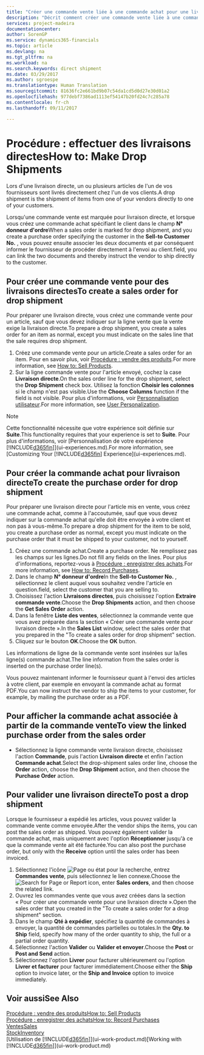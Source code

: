 ```yaml
---
title: "Créer une commande vente liée à une commande achat pour une livraison directe | Microsoft Docs"
description: "Décrit comment créer une commande vente liée à une commande achat pour permettre la livraison directe du fournisseur au client."
services: project-madeira
documentationcenter: 
author: SorenGP
ms.service: dynamics365-financials
ms.topic: article
ms.devlang: na
ms.tgt_pltfrm: na
ms.workload: na
ms.search.keywords: direct shipment
ms.date: 03/29/2017
ms.author: sgroespe
ms.translationtype: Human Translation
ms.sourcegitcommit: 81636fc2e661bd9b07c54da1cd5d0d27e30d01a2
ms.openlocfilehash: 977debf7386ad1113ef54147b20fd24c7c285a78
ms.contentlocale: fr-ch
ms.lasthandoff: 09/11/2017

---
```

# <a name="how-to-make-drop-shipments"></a><span data-ttu-id="b7126-103">Procédure : effectuer des livraisons directes</span><span class="sxs-lookup"><span data-stu-id="b7126-103">How to: Make Drop Shipments</span></span>
<span data-ttu-id="b7126-104">Lors d'une livraison directe, un ou plusieurs articles de l'un de vos fournisseurs sont livrés directement chez l'un de vos clients.</span><span class="sxs-lookup"><span data-stu-id="b7126-104">A drop shipment is the shipment of items from one of your vendors directly to one of your customers.</span></span>

<span data-ttu-id="b7126-105">Lorsqu'une commande vente est marquée pour livraison directe, et lorsque vous créez une commande achat spécifiant le client dans le champ **N° donneur d'ordre**</span><span class="sxs-lookup"><span data-stu-id="b7126-105">When a sales order is marked for drop shipment, and you create a purchase order specifying the customer in the **Sell-to Customer No.**</span></span> <span data-ttu-id="b7126-106">, vous pouvez ensuite associer les deux documents et par conséquent informer le fournisseur de procéder directement à l'envoi au client.</span><span class="sxs-lookup"><span data-stu-id="b7126-106">field, you can link the two documents and thereby instruct the vendor to ship directly to the customer.</span></span>

## <a name="to-create-a-sales-order-for-drop-shipment"></a><span data-ttu-id="b7126-107">Pour créer une commande vente pour des livraisons directes</span><span class="sxs-lookup"><span data-stu-id="b7126-107">To create a sales order for drop shipment</span></span>
<span data-ttu-id="b7126-108">Pour préparer une livraison directe, vous créez une commande vente pour un article, sauf que vous devez indiquer sur la ligne vente que la vente exige la livraison directe.</span><span class="sxs-lookup"><span data-stu-id="b7126-108">To prepare a drop shipment, you create a sales order for an item as normal, except you must indicate on the sales line that the sale requires drop shipment.</span></span>

1. <span data-ttu-id="b7126-109">Créez une commande vente pour un article.</span><span class="sxs-lookup"><span data-stu-id="b7126-109">Create a sales order for an item.</span></span> <span data-ttu-id="b7126-110">Pour en savoir plus, voir [Procédure : vendre des produits](sales-how-sell-products.md).</span><span class="sxs-lookup"><span data-stu-id="b7126-110">For more information, see [How to: Sell Products](sales-how-sell-products.md).</span></span>
2. <span data-ttu-id="b7126-111">Sur la ligne commande vente pour l'article envoyé, cochez la case **Livraison directe**.</span><span class="sxs-lookup"><span data-stu-id="b7126-111">On the sales order line for the drop shipment, select the **Drop Shipment** check box.</span></span> <span data-ttu-id="b7126-112">Utilisez la fonction **Choisir les colonnes** si le champ n'est pas visible.</span><span class="sxs-lookup"><span data-stu-id="b7126-112">Use the **Choose Columns** function if the field is not visible.</span></span> <span data-ttu-id="b7126-113">Pour plus d'informations, voir [Personnalisation utilisateur](ui-user-personalization.md).</span><span class="sxs-lookup"><span data-stu-id="b7126-113">For more information, see [User Personalization](ui-user-personalization.md).</span></span>

> [!NOTE]  
>   <span data-ttu-id="b7126-114">Cette fonctionnalité nécessite que votre expérience soit définie sur **Suite**.</span><span class="sxs-lookup"><span data-stu-id="b7126-114">This functionality requires that your experience is set to **Suite**.</span></span> <span data-ttu-id="b7126-115">Pour plus d'informations, voir [Personnalisation de votre expérience [!INCLUDE[d365fin](includes/d365fin_md.md)]](ui-experiences.md).</span><span class="sxs-lookup"><span data-stu-id="b7126-115">For more information, see [Customizing Your [!INCLUDE[d365fin](includes/d365fin_md.md)] Experience](ui-experiences.md).</span></span>

## <a name="to-create-the-purchase-order-for-drop-shipment"></a><span data-ttu-id="b7126-116">Pour créer la commande achat pour livraison directe</span><span class="sxs-lookup"><span data-stu-id="b7126-116">To create the purchase order for drop shipment</span></span>
<span data-ttu-id="b7126-117">Pour préparer une livraison directe pour l'article mis en vente, vous créez une commande achat, comme à l'accoutumée, sauf que vous devez indiquer sur la commande achat qu'elle doit être envoyée à votre client et non pas à vous-même.</span><span class="sxs-lookup"><span data-stu-id="b7126-117">To prepare a drop shipment for the item to be sold, you create a purchase order as normal, except you must indicate on the purchase order that it must be shipped to your customer, not to yourself.</span></span>

1. <span data-ttu-id="b7126-118">Créez une commande achat.</span><span class="sxs-lookup"><span data-stu-id="b7126-118">Create a purchase order.</span></span> <span data-ttu-id="b7126-119">Ne remplissez pas les champs sur les lignes.</span><span class="sxs-lookup"><span data-stu-id="b7126-119">Do not fill any fields on the lines.</span></span> <span data-ttu-id="b7126-120">Pour plus d'informations, reportez-vous à [Procédure : enregistrer des achats](purchasing-how-record-purchases.md).</span><span class="sxs-lookup"><span data-stu-id="b7126-120">For more information, see [How to: Record Purchases](purchasing-how-record-purchases.md).</span></span>
2. <span data-ttu-id="b7126-121">Dans le champ **N° donneur d'ordre**</span><span class="sxs-lookup"><span data-stu-id="b7126-121">In the **Sell-to Customer No.**</span></span> <span data-ttu-id="b7126-122">, sélectionnez le client auquel vous souhaitez vendre l'article en question.</span><span class="sxs-lookup"><span data-stu-id="b7126-122">field, select the customer that you are selling to.</span></span>
3. <span data-ttu-id="b7126-123">Choisissez l'action **Livraisons directes**, puis choisissez l'option **Extraire commande vente**.</span><span class="sxs-lookup"><span data-stu-id="b7126-123">Choose the **Drop Shipments** action, and then choose the **Get Sales Order** action.</span></span>
4. <span data-ttu-id="b7126-124">Dans la fenêtre **Liste des ventes**, sélectionnez la commande vente que vous avez préparée dans la section « Créer une commande vente pour livraison directe ».</span><span class="sxs-lookup"><span data-stu-id="b7126-124">In the **Sales List** window, select the sales order that you prepared in the "To create a sales order for drop shipment" section.</span></span>
5. <span data-ttu-id="b7126-125">Cliquez sur le bouton **OK**.</span><span class="sxs-lookup"><span data-stu-id="b7126-125">Choose the **OK** button.</span></span>

<span data-ttu-id="b7126-126">Les informations de ligne de la commande vente sont insérées sur la/les ligne(s) commande achat.</span><span class="sxs-lookup"><span data-stu-id="b7126-126">The line information from the sales order is inserted on the purchase order line(s).</span></span>

<span data-ttu-id="b7126-127">Vous pouvez maintenant informer le fournisseur quant à l'envoi des articles à votre client, par exemple en envoyant la commande achat au format PDF.</span><span class="sxs-lookup"><span data-stu-id="b7126-127">You can now instruct the vendor to ship the items to your customer, for example, by mailing the purchase order as a PDF.</span></span>     

## <a name="to-view-the-linked-purchase-order-from-the-sales-order"></a><span data-ttu-id="b7126-128">Pour afficher la commande achat associée à partir de la commande vente</span><span class="sxs-lookup"><span data-stu-id="b7126-128">To view the linked purchase order from the sales order</span></span>
* <span data-ttu-id="b7126-129">Sélectionnez la ligne commande vente livraison directe, choisissez l'action **Commande**, puis l'action **Livraison directe** et enfin l'action **Commande achat**.</span><span class="sxs-lookup"><span data-stu-id="b7126-129">Select the drop-shipment sales order line, choose the **Order** action, choose the **Drop Shipment** action, and then choose the **Purchase Order** action.</span></span>

## <a name="to-post-a-drop-shipment"></a><span data-ttu-id="b7126-130">Pour valider une livraison directe</span><span class="sxs-lookup"><span data-stu-id="b7126-130">To post a drop shipment</span></span>
<span data-ttu-id="b7126-131">Lorsque le fournisseur a expédié les articles, vous pouvez valider la commande vente comme envoyée.</span><span class="sxs-lookup"><span data-stu-id="b7126-131">After the vendor ships the items, you can post the sales order as shipped.</span></span> <span data-ttu-id="b7126-132">Vous pouvez également valider la commande achat, mais uniquement avec l'option **Réceptionner** jusqu'à ce que la commande vente ait été facturée.</span><span class="sxs-lookup"><span data-stu-id="b7126-132">You can also post the purchase order, but only with the **Receive** option until the sales order has been invoiced.</span></span>

1. <span data-ttu-id="b7126-133">Sélectionnez l'icône ![Page ou état pour la recherche](media/ui-search/search_small.png "Page ou état pour la recherche"), entrez **Commandes vente**, puis sélectionnez le lien connexe.</span><span class="sxs-lookup"><span data-stu-id="b7126-133">Choose the ![Search for Page or Report](media/ui-search/search_small.png "Search for Page or Report icon") icon, enter **Sales orders**, and then choose the related link.</span></span>
2. <span data-ttu-id="b7126-134">Ouvrez les commandes vente que vous avez créées dans la section « Pour créer une commande vente pour une livraison directe ».</span><span class="sxs-lookup"><span data-stu-id="b7126-134">Open the sales order that you created in the "To create a sales order for a drop shipment" section.</span></span>
3. <span data-ttu-id="b7126-135">Dans le champ **Qté à expédier**, spécifiez la quantité de commandes à envoyer, la quantité de commandes partielles ou totales.</span><span class="sxs-lookup"><span data-stu-id="b7126-135">In the **Qty. to Ship** field, specify how many of the order quantity to ship, the full or a partial order quantity.</span></span>
4. <span data-ttu-id="b7126-136">Sélectionnez l'action **Valider** ou **Valider et envoyer**.</span><span class="sxs-lookup"><span data-stu-id="b7126-136">Choose the **Post** or **Post and Send** action.</span></span>
5. <span data-ttu-id="b7126-137">Sélectionnez l'option **Livrer** pour facturer ultérieurement ou l'option **Livrer et facturer** pour facturer immédiatement.</span><span class="sxs-lookup"><span data-stu-id="b7126-137">Choose either the **Ship** option to invoice later, or the **Ship and Invoice** option to invoice immediately.</span></span>

## <a name="see-also"></a><span data-ttu-id="b7126-138">Voir aussi</span><span class="sxs-lookup"><span data-stu-id="b7126-138">See Also</span></span>
[<span data-ttu-id="b7126-139">Procédure : vendre des produits</span><span class="sxs-lookup"><span data-stu-id="b7126-139">How to: Sell Products</span></span>](sales-how-sell-products.md)  
[<span data-ttu-id="b7126-140">Procédure : enregistrer des achats</span><span class="sxs-lookup"><span data-stu-id="b7126-140">How to: Record Purchases</span></span>](purchasing-how-record-purchases.md)  
[<span data-ttu-id="b7126-141">Ventes</span><span class="sxs-lookup"><span data-stu-id="b7126-141">Sales</span></span>](sales-manage-sales.md)  
[<span data-ttu-id="b7126-142">Stock</span><span class="sxs-lookup"><span data-stu-id="b7126-142">Inventory</span></span>](inventory-manage-inventory.md)  
<span data-ttu-id="b7126-143">[Utilisation de [!INCLUDE[d365fin](includes/d365fin_md.md)]](ui-work-product.md)</span><span class="sxs-lookup"><span data-stu-id="b7126-143">[Working with [!INCLUDE[d365fin](includes/d365fin_md.md)]](ui-work-product.md)</span></span>

